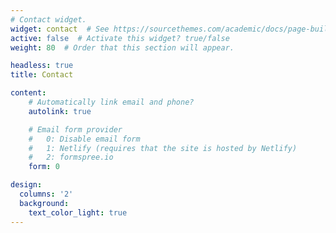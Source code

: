 ```yaml
---
# Contact widget.
widget: contact  # See https://sourcethemes.com/academic/docs/page-builder/
active: false  # Activate this widget? true/false
weight: 80  # Order that this section will appear.

headless: true
title: Contact

content:
    # Automatically link email and phone?
    autolink: true

    # Email form provider
    #   0: Disable email form
    #   1: Netlify (requires that the site is hosted by Netlify)
    #   2: formspree.io
    form: 0

design:
  columns: '2'
  background:
    text_color_light: true
---
```

